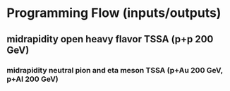 # Programming Flow (inputs/outputs)

## midrapidity open heavy flavor TSSA (p+p 200 GeV)

### midrapidity neutral pion and eta meson TSSA (p+Au 200 GeV, p+Al 200 GeV)
